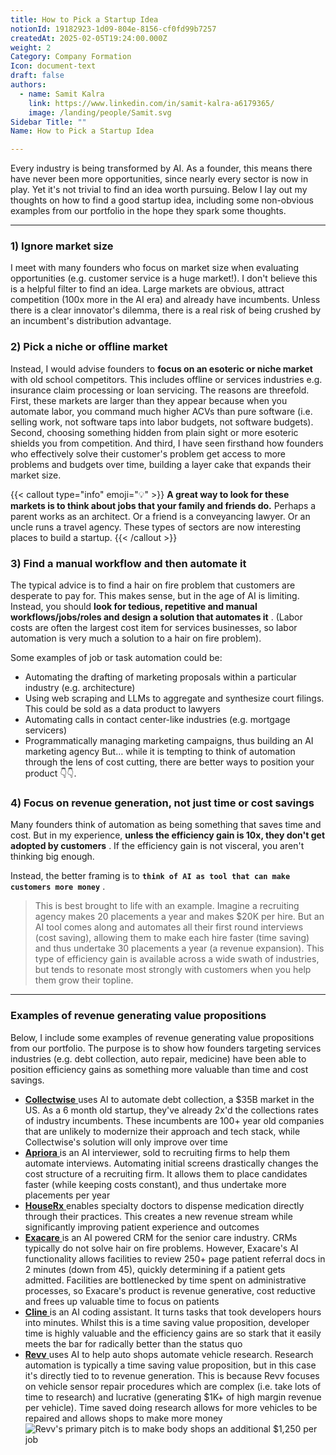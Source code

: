 ```yaml
---
title: How to Pick a Startup Idea
notionId: 19182923-1d09-804e-8156-cf0fd99b7257
createdAt: 2025-02-05T19:24:00.000Z
weight: 2
Category: Company Formation
Icon: document-text
draft: false
authors:
  - name: Samit Kalra
    link: https://www.linkedin.com/in/samit-kalra-a6179365/
    image: /landing/people/Samit.svg
Sidebar Title: ""
Name: How to Pick a Startup Idea

---
```




Every industry is being transformed by AI. As a founder, this means there have never been more opportunities, since nearly every sector is now in play. Yet it's not trivial to find an idea worth pursuing. Below I lay out my thoughts on how to find a good startup idea, including some non-obvious examples from our portfolio in the hope they spark some thoughts.

---


### 1) Ignore market size


I meet with many founders who focus on market size when evaluating opportunities (e.g. customer service is a huge market!). I don't believe this is a helpful filter to find an idea. Large markets are obvious, attract competition (100x more in the AI era) and already have incumbents. Unless there is a clear innovator's dilemma, there is a real risk of being crushed by an incumbent's distribution advantage.

###  **2) Pick a niche or offline market** 


Instead, I would advise founders to  **focus on an esoteric or niche market**  with old school competitors. This includes offline or services industries e.g. insurance claim processing or loan servicing. The reasons are threefold. First, these markets are larger than they appear because when you automate labor, you command much higher ACVs than pure software (i.e. selling work, not software taps into labor budgets, not software budgets). Second, choosing something hidden from plain sight or more esoteric shields you from competition. And third, I have seen firsthand how founders who effectively solve their customer's problem get access to more problems and budgets over time, building a layer cake that expands their market size.

{{< callout type="info" emoji="💡" >}}
 **A great way to look for these markets is to think about jobs that your family and friends do.**  Perhaps a parent works as an architect. Or a friend is a conveyancing lawyer. Or an uncle runs a travel agency. These types of sectors are now interesting places to build a startup.
{{< /callout >}}


###  **3) Find a manual workflow and then automate it** 


The typical advice is to find a hair on fire problem that customers are desperate to pay for. This makes sense, but in the age of AI is limiting. Instead, you should  **look for tedious, repetitive and manual workflows/jobs/roles and design a solution that automates it** . (Labor costs are often the largest cost item for services businesses, so labor automation is very much a solution to a hair on fire problem). 

Some examples of job or task automation could be: 

- Automating the drafting of marketing proposals within a particular industry (e.g. architecture)
- Using web scraping and LLMs to aggregate and synthesize court filings. This could be sold as a data product to lawyers
- Automating calls in contact center-like industries (e.g. mortgage servicers)
- Programmatically managing marketing campaigns, thus building an AI marketing agency
But… while it is tempting to think of automation through the lens of cost cutting, there are better ways to position your product 👇👇.

###  **4) Focus on revenue generation, not just time or cost savings** 


Many founders think of automation as being something that saves time and cost. But in my experience,  **unless the efficiency gain is 10x, they don't get adopted by customers** . If the efficiency gain is not visceral, you aren't thinking big enough.

Instead, the better framing is to  **`think of AI as tool that can make customers more money`** .

> This is best brought to life with an example. Imagine a recruiting agency makes 20 placements a year and makes $20K per hire. But an AI tool comes along and automates all their first round interviews (cost saving), allowing them to make each hire faster (time saving) and thus undertake 30 placements a year (a revenue expansion). This type of efficiency gain is available across a wide swath of industries, but tends to resonate most strongly with customers when you help them grow their topline. 


---


###  **Examples of revenue generating value propositions** 


Below, I include some examples of revenue generating value propositions from our portfolio. The purpose is to show how founders targeting services industries (e.g. debt collection, auto repair, medicine) have been able to position efficiency gains as something more valuable than time and cost savings.

- [ **Collectwise** ](https://collectwise.com/) uses AI to automate debt collection, a $35B market in the US. As a 6 month old startup, they've already 2x'd the collections rates of industry incumbents. These incumbents are 100+ year old companies that are unlikely to modernize their approach and tech stack, while Collectwise's solution will only improve over time
- [ **Apriora** ](https://www.apriora.ai/) is an AI interviewer, sold to recruiting firms to help them automate interviews. Automating initial screens drastically changes the cost structure of a recruiting firm. It allows them to place candidates faster (while keeping costs constant), and thus undertake more placements per year
- [ **HouseRx** ](https://houserx.com/) enables specialty doctors to dispense medication directly through their practices. This creates a new revenue stream while significantly improving patient experience and outcomes
- [ **Exacare** ](https://www.exacare.com/) is an AI powered CRM for the senior care industry. CRMs typically do not solve hair on fire problems. However, Exacare's AI functionality allows facilities to review 250+ page patient referral docs in 2 minutes (down from 45), quickly determining if a patient gets admitted. Facilities are bottlenecked by time spent on administrative processes, so Exacare's product is revenue generative, cost reductive and frees up valuable time to focus on patients
- [ **Cline** ](https://cline.bot/) is an AI coding assistant. It turns tasks that took developers hours into minutes. Whilst this is a time saving value proposition, developer time is highly valuable and the efficiency gains are so stark that it easily meets the bar for radically better than the status quo
- [ **Revv** ](https://www.revvhq.com/) uses AI to help auto shops automate vehicle research. Research automation is typically a time saving value proposition, but in this case it's directly tied to to revenue generation. This is because Revv focuses on vehicle sensor repair procedures which are complex (i.e. take lots of time to research) and lucrative (generating $1K+ of high margin revenue per vehicle). Time saved doing research allows for more vehicles to be repaired and allows shops to make more money
![Revv's primary pitch is to make body shops an additional $1,250 per job](https://prod-files-secure.s3.us-west-2.amazonaws.com/52e751b5-230f-4649-8c4e-0224e58da4f9/370e296b-f1ec-4862-970d-c6e37079c7a0/Screen_Shot_2025-02-02_at_1.08.01_PM.png?X-Amz-Algorithm=AWS4-HMAC-SHA256&X-Amz-Content-Sha256=UNSIGNED-PAYLOAD&X-Amz-Credential=ASIAZI2LB4662EIOKBHI%2F20251004%2Fus-west-2%2Fs3%2Faws4_request&X-Amz-Date=20251004T052051Z&X-Amz-Expires=3600&X-Amz-Security-Token=IQoJb3JpZ2luX2VjELz%2F%2F%2F%2F%2F%2F%2F%2F%2F%2FwEaCXVzLXdlc3QtMiJIMEYCIQCJsXBkr9ds0T25Lfp83uSvTaI7XQs5Nvseft9onnHeWAIhAPLyWJMhUGRagc%2F91gG0PDohnwN9w8AuGqqxrvC8M4P0Kv8DCFUQABoMNjM3NDIzMTgzODA1Igzqie%2BozqGQ1DTSJI0q3APciJe%2FHmDrr%2Fo%2FznePIIne55RsadBGAVRXPDCtXouDVYdc6Ogw0KJsqQaflS%2BeVykndeiEAKCdMGiHsqceEYoMRurhuK32V0GNMl2dND9wFZXtPCpg8UGiAsUgW4S%2Bbhb1huIt40jr8UFQfaJ1li%2FOWmzFHAHcPJ%2FysLaRxQj5d6yS8%2FvxChI%2FlqIPKtGwH%2FWBs%2FGvV3PNNYKWlhrM2mx2MBhU3Xe2bMTIqCqp40cNYB0GPr1d5bA4uhlSwsgYBoGzGU4YmGAoNWsXo6qY3tlEAN7vS4Pjl9049ADjGqDINAuWcI5nzWlm4VvEp8wrM6pbX5yR83eyMYwJXttn3IsIIjWq0fT4i6yi2X1dkcn2X2Rdoueb2n6umyTI8Pe%2B5lM%2BCifbntWVCCepD%2Fbwtai34um5wbXPakt%2FBP2NhbPrXQyxAnMZQw7qwtkomYOuq6MXpSgfym3l0V%2B31m%2F4MIgzaBikKmfBPkAGdbWk3ddHmhXMI0CTl%2Fc7tAA3xKRBNFlKrQtETJAXlVZA3OpR%2B0f8vrKkpHviMd0JjxIvEQX0lRWTyEdq2Jp4%2BUkhVYglvJ7eFXsXI2C1w0wN%2F38%2FEBNLW9FLS2ckHVWDpF%2B1fgazV1qGZwHd1ealdqFdZzDjv4LHBjqkAfMGhHwEggUpPF%2F9oQQFWEW%2Bq6hyertNNRiKCHe9ZDLYXamjUFt%2FOITR06aJv8cJBaM3eoA4obwop4j5O0e4ryqOxp7Wv5DDlrQWV0s45zf%2FeUywwdPXlQ%2FBYXSIXjxBtm1WHTxxog1Or%2FDw0DfI%2BrZdCyUUeC5sL3%2FybCblNfs8ewz1GFc%2BzjfJALHzReAyDPpWT3R2pcLsjEJ%2BSM2bjSfwtaCh&X-Amz-Signature=6a90212f7ff1e79ad1b2f1ab7c3675c0f5a91925bcc5afcbcf78696588db82e1&X-Amz-SignedHeaders=host&x-amz-checksum-mode=ENABLED&x-id=GetObject)

